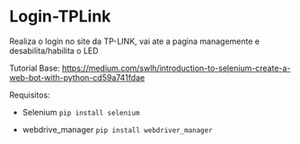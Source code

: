 # Login-TPLink

Realiza o login no site da TP-LINK, vai ate a pagina managemente e desabilita/habilita o LED


Tutorial Base:
https://medium.com/swlh/introduction-to-selenium-create-a-web-bot-with-python-cd59a741fdae

Requisitos:

 - Selenium  `pip install selenium`

 - webdrive_manager `pip install webdriver_manager`
